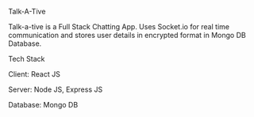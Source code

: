 Talk-A-Tive

Talk-a-tive is a Full Stack Chatting App. Uses Socket.io for real time communication and stores user details in encrypted format in Mongo DB Database.

Tech Stack

Client: React JS

Server: Node JS, Express JS

Database: Mongo DB
